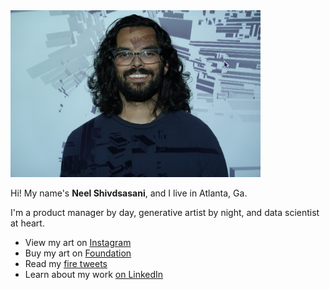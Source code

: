 
<img src="profile.JPG" width="400">

Hi! My name's **Neel Shivdsasani**, and I live in Atlanta, Ga.

I'm a product manager by day, generative artist by night, and data scientist at heart.

* View my art on [Instagram](https://instagram.com/neel.shivdasani)
* Buy my art on [Foundation](https://foundation.app/0xB981c2ca4682EB4Aa5b1856de35B6dF385a54DA6)
* Read my [fire tweets](https://twitter.com/dataneel)
* Learn about my work [on LinkedIn](https://www.linkedin.com/in/neelshivdasani/)

